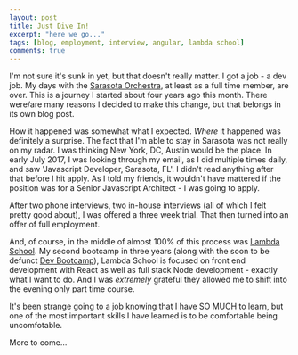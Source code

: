 ```yaml
---
layout: post
title: Just Dive In!
excerpt: "here we go..."
tags: [blog, employment, interview, angular, lambda school]
comments: true
---
```


I'm not sure it's sunk in yet, but that doesn't really matter. I got a job - a dev job. My days with the [Sarasota Orchestra](https://www.sarasotaorchestra.org), at least as a full time member, are over. This is a journey I started about four years ago this month. There were/are many reasons I decided to make this change, but that belongs in its own blog post. 

How it happened was somewhat what I expected. *Where* it happened was definitely a surprise. The fact that I'm able to stay in Sarasota was not really on my radar. I was thinking New York, DC, Austin would be the place. In early July 2017, I was looking through my email, as I did multiple times daily, and saw 'Javascript Developer, Sarasota, FL'. I didn't read anything after that before I hit apply. As I told my friends, it wouldn't have mattered if the position was for a Senior Javascript Architect - I was going to apply.

After two phone interviews, two in-house interviews (all of which I felt pretty good about), I was offered a three week trial. That then turned into an offer of full employment. 

And, of course, in the middle of almost 100% of this process was [Lambda School](https://www.lambdaschool.com). My second bootcamp in three years (along with the soon to be defunct [Dev Bootcamp](https://www.devbootcamp.com)), Lambda School is focused on front end development with React as well as full stack Node development - exactly what I want to do. And I was *extremely* grateful they allowed me to shift into the evening only part time course. 

It's been strange going to a job knowing that I have SO MUCH to learn, but one of the most important skills I have learned is to be comfortable being uncomfotable.

More to come...




 


